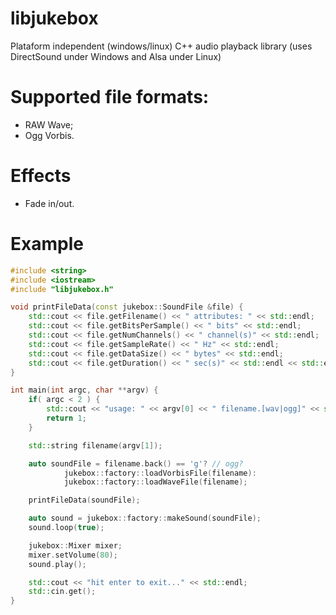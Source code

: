# libjukebox
Plataform independent (windows/linux) C++ audio playback library (uses DirectSound under Windows and Alsa under Linux)

# Supported file formats:
- RAW Wave;
- Ogg Vorbis.

# Effects
- Fade in/out.

# Example
```cpp
#include <string>
#include <iostream>
#include "libjukebox.h"

void printFileData(const jukebox::SoundFile &file) {
	std::cout << file.getFilename() << " attributes: " << std::endl;
	std::cout << file.getBitsPerSample() << " bits" << std::endl;
	std::cout << file.getNumChannels() << " channel(s)" << std::endl;
	std::cout << file.getSampleRate() << " Hz" << std::endl;
	std::cout << file.getDataSize() << " bytes" << std::endl;
	std::cout << file.getDuration() << " sec(s)" << std::endl << std::endl;
}

int main(int argc, char **argv) {
	if( argc < 2 ) {
		std::cout << "usage: " << argv[0] << " filename.[wav|ogg]" << std::endl;
		return 1;
	}

	std::string filename(argv[1]);

	auto soundFile = filename.back() == 'g'? // ogg?
			jukebox::factory::loadVorbisFile(filename):
			jukebox::factory::loadWaveFile(filename);

	printFileData(soundFile);

	auto sound = jukebox::factory::makeSound(soundFile);
	sound.loop(true);

	jukebox::Mixer mixer;
	mixer.setVolume(80);
	sound.play();

	std::cout << "hit enter to exit..." << std::endl;
	std::cin.get();
}
```


